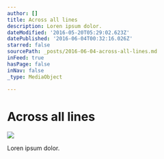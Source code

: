 ```yaml
---
author: []
title: Across all lines
description: Loren ipsum dolor.
dateModified: '2016-05-20T05:29:02.623Z'
datePublished: '2016-06-04T00:32:16.026Z'
starred: false
sourcePath: _posts/2016-06-04-across-all-lines.md
inFeed: true
hasPage: false
inNav: false
_type: MediaObject

---
```

# Across all lines
![](https://the-grid-user-content.s3-us-west-2.amazonaws.com/ac46c835-b40f-466e-977d-58f93cb97d05.jpg)

Loren ipsum dolor.